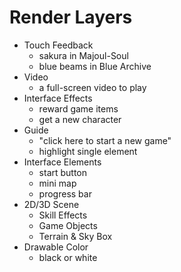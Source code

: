 # Render Layers

- Touch Feedback
    - sakura in Majoul-Soul
    - blue beams in Blue Archive
- Video
    - a full-screen video to play
- Interface Effects
    - reward game items
    - get a new character
- Guide
    - "click here to start a new game"
    - highlight single element
- Interface Elements
    - start button
    - mini map
    - progress bar
- 2D/3D Scene
    - Skill Effects
    - Game Objects
    - Terrain & Sky Box
- Drawable Color
    - black or white
